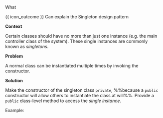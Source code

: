 <span id="title">What</span>

<span id="prereqs"></span>

<span id="outcomes">{{ icon_outcome }} Can explain the Singleton design pattern</span>

<div id="body">

**Context**

Certain classes should have no more than just one instance (e.g. the main controller class of the system). These single instances are commonly known as _singletons_.

**Problem**

A normal class can be instantiated multiple times by invoking the constructor.  

**Solution**

Make the constructor of the singleton class `private`, %%because a `public` constructor will allow others to instantiate the class at will%%. Provide a `public` class-level method to access the _single instance_.

<box>

Example:

<puml src="images/singleton.puml" />
<p/>

</box>

</div>

<div id="extras">

<include src="exercises.md" />

</div>